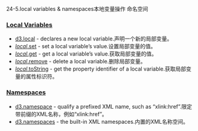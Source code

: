24-5.local variables & namespaces本地变量操作 命名空间

### [](https://github.com/d3/d3/blob/main/API.md#local-variables)[Local Variables](https://github.com/d3/d3-selection/blob/v3.0.0/README.md#local-variables)

-   [d3.local](https://github.com/d3/d3-selection/blob/v3.0.0/README.md#local) - declares a new local variable.声明一个新的局部变量。
-   [*local*.set](https://github.com/d3/d3-selection/blob/v3.0.0/README.md#local_set) - set a local variable’s value.设置局部变量的值。
-   [*local*.get](https://github.com/d3/d3-selection/blob/v3.0.0/README.md#local_get) - get a local variable’s value.获取局部变量的值。
-   [*local*.remove](https://github.com/d3/d3-selection/blob/v3.0.0/README.md#local_remove) - delete a local variable.删除局部变量。
-   [*local*.toString](https://github.com/d3/d3-selection/blob/v3.0.0/README.md#local_toString) - get the property identifier of a local variable.获取局部变量的属性标识符。

### [](https://github.com/d3/d3/blob/main/API.md#namespaces)[Namespaces](https://github.com/d3/d3-selection/blob/v3.0.0/README.md#namespaces)

-   [d3.namespace](https://github.com/d3/d3-selection/blob/v3.0.0/README.md#namespace) - qualify a prefixed XML name, such as “xlink:href”.限定带前缀的XML名称，例如“xlink:href”。
-   [d3.namespaces](https://github.com/d3/d3-selection/blob/v3.0.0/README.md#namespaces) - the built-in XML namespaces.内置的XML名称空间。